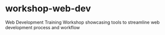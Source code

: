 workshop-web-dev
================

Web Development Training Workshop showcasing tools to streamline web development process and workflow
